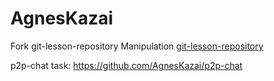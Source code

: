 # AgnesKazai

Fork git-lesson-repository Manipulation [git-lesson-repository](https://github.com/AgnesKazai/git-lesson-repository.git)

p2p-chat task:
https://github.com/AgnesKazai/p2p-chat